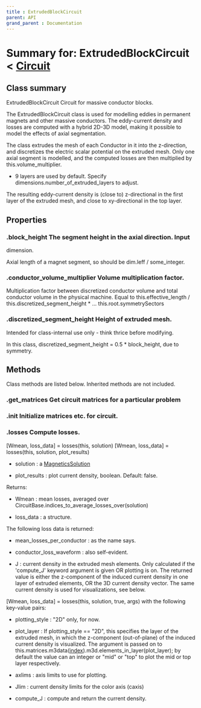```yaml
---
title : ExtrudedBlockCircuit
parent: API
grand_parent : Documentation
---
```

# Summary for: **ExtrudedBlockCircuit**  < [Circuit](Circuit.html)

## Class summary

ExtrudedBlockCircuit Circuit for massive conductor blocks.

The ExtrudedBlockCircuit class is used for modelling eddies in
permanent magnets and other massive conductors. The eddy-current
density and losses are computed with a hybrid 2D-3D model, making it
possible to model the effects of axial segmentation.

The class extrudes the mesh of each Conductor in it into the
z-direction, and discretizes the electric scalar potential on the
extruded mesh. Only one axial segment is modelled, and the computed
losses are then multiplied by this.volume_multiplier.

* 9 layers are used by default. Specify dimensions.number_of_extruded_layers
to adjust.

The resulting eddy-current density is (close to) z-directional in the
first layer of the extruded mesh, and close to xy-directional in the
top layer.

## Properties

### .**block_height** The segment height in the axial direction. Input
dimension.

Axial length of a magnet segment, so should be dim.leff /
some_integer.

### .**conductor_volume_multiplier** Volume multiplication factor.

Multiplication factor between discretized conductor volume and
total conductor volume in the physical machine. Equal to
this.effective_length / this.discretized_segment_height * ...
this.root.symmetrySectors

### .**discretized_segment_height** Height of extruded mesh.

Intended for class-internal use only - think thrice before
modifying.

In this class, discretized_segment_height = 0.5 * block_height,
due to symmetry.


## Methods

Class methods are listed below. Inherited methods are not included.

### .**get_matrices** Get circuit matrices for a particular problem

### .**init** Initialize matrices etc. for circuit.

### .**losses** Compute losses.

[Wmean, loss_data] = losses(this, solution)
[Wmean, loss_data] = losses(this, solution, plot_results)

* solution : a [MagneticsSolution](MagneticsSolution.html)

* plot_results : plot current density, boolean. Default: false.

Returns:

* Wmean : mean losses, averaged over CircuitBase.indices_to_average_losses_over(solution)

* loss_data : a structure.

The following loss data is returned:

* mean_losses_per_conductor : as the name says.

* conductor_loss_waveform : also self-evident.

* J : current density in the extruded mesh elements. Only calculated if
the 'compute_J' keyword argument is given OR plotting is on. The returned
value is either the z-component of the induced
current density in one layer of extruded elements, OR the 3D current
density vector. The same current density is used for visualizations,
see below.

[Wmean, loss_data] = losses(this, solution, true, args) with the following
key-value pairs:

* plotting_style : "2D" only, for now.

* plot_layer : If plotting_style == "2D", this specifies the layer of
the extruded mesh, in which the z-component (out-of-plane) of the
induced current density is visualized. The argument is passed on to
this.matrices.m3data([index](index.html)).m3d.elements_in_layer(plot_layer); by
default the value can an integer or "mid" or "top" to plot the mid or
top layer respectively.

* axlims : axis limits to use for plotting.

* Jlim : current density limits for the color axis (caxis)

* compute_J : compute and return the current density.


